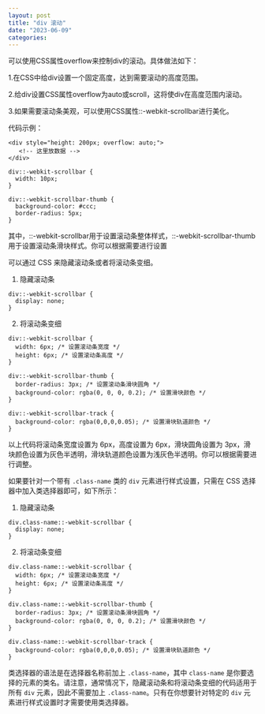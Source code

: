 ```yaml
---
layout: post
title: "div 滚动"
date: "2023-06-09"
categories: 
---
```

<p>可以使用CSS属性overflow来控制div的滚动。具体做法如下：</p>

<p>1.在CSS中给div设置一个固定高度，达到需要滚动的高度范围。</p>

<p>2.给div设置CSS属性overflow为auto或scroll，这将使div在高度范围内滚动。</p>

<p>3.如果需要滚动条美观，可以使用CSS属性::-webkit-scrollbar进行美化。</p>

<p>代码示例：</p>

<pre>
<code>&lt;div style=&quot;height: 200px; overflow: auto;&quot;&gt;
   &lt;!-- 这里放数据 --&gt;
&lt;/div&gt;</code></pre>

<pre>
<code>div::-webkit-scrollbar {
  width: 10px;
}

div::-webkit-scrollbar-thumb {
  background-color: #ccc;
  border-radius: 5px;
}</code></pre>

<p>其中，::-webkit-scrollbar用于设置滚动条整体样式，::-webkit-scrollbar-thumb用于设置滚动条滑块样式。你可以根据需要进行设置</p>

<p>可以通过 CSS 来隐藏滚动条或者将滚动条变细。</p>

<ol>
	<li>隐藏滚动条</li>
</ol>

<pre>
<code>div::-webkit-scrollbar {
  display: none;
}</code></pre>

<ol start="2">
	<li>将滚动条变细</li>
</ol>

<pre>
<code>div::-webkit-scrollbar {
  width: 6px; /* 设置滚动条宽度 */
  height: 6px; /* 设置滚动条高度 */
}

div::-webkit-scrollbar-thumb {
  border-radius: 3px; /* 设置滚动条滑块圆角 */
  background-color: rgba(0, 0, 0, 0.2); /* 设置滑块颜色 */
}

div::-webkit-scrollbar-track {
  background-color: rgba(0,0,0,0.05); /* 设置滑块轨道颜色 */
}</code></pre>

<p>以上代码将滚动条宽度设置为 6px，高度设置为 6px，滑块圆角设置为 3px，滑块颜色设置为灰色半透明，滑块轨道颜色设置为浅灰色半透明。你可以根据需要进行调整。</p>

<p>如果要针对一个带有 <code>.class-name</code> 类的 <code>div</code> 元素进行样式设置，只需在 CSS 选择器中加入类选择器即可，如下所示：</p>

<ol>
	<li>隐藏滚动条</li>
</ol>

<pre>
<code>div.class-name::-webkit-scrollbar {
  display: none;
}</code></pre>

<ol start="2">
	<li>将滚动条变细</li>
</ol>

<pre>
<code>div.class-name::-webkit-scrollbar {
  width: 6px; /* 设置滚动条宽度 */
  height: 6px; /* 设置滚动条高度 */
}

div.class-name::-webkit-scrollbar-thumb {
  border-radius: 3px; /* 设置滚动条滑块圆角 */
  background-color: rgba(0, 0, 0, 0.2); /* 设置滑块颜色 */
}

div.class-name::-webkit-scrollbar-track {
  background-color: rgba(0,0,0,0.05); /* 设置滑块轨道颜色 */
}</code></pre>

<p>类选择器的语法是在选择器名称前加上 <code>.class-name</code>，其中 <code>class-name</code> 是你要选择的元素的类名。请注意，通常情况下，隐藏滚动条和将滚动条变细的代码适用于所有 <code>div</code> 元素，因此不需要加上 <code>.class-name</code>。只有在你想要针对特定的 <code>div</code> 元素进行样式设置时才需要使用类选择器。</p>

